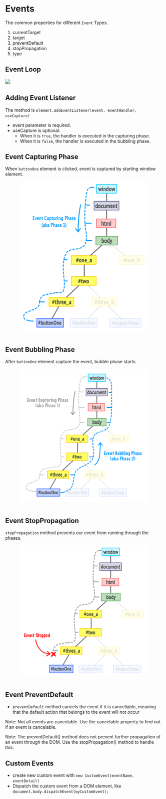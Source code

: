 # Events

The common properties for different `Event` Types.

1. currentTarget
2. target
3. preventDefault
4. stopPropagation
5. type

## Event Loop
[![](http://img.youtube.com/vi/cCOL7MC4Pl0/0.jpg)](http://www.youtube.com/watch?v=cCOL7MC4Pl0 "Event Loop")

## Adding Event Listener

The method is `element.addEventListener(event, eventHandler, useCapture)`

- event parameter is required.
- useCapture is optional.
  - When it is `true`, the handler is executed in the capturing phase.
  - When it is `false`, the handler is executed in the bubbling phase.

## Event Capturing Phase

When `buttonOne` element is clicked, event is captured by starting window element.

<img src="../../assets/images/event_capturing_phase.png"
     alt="Markdown Monster icon"
     style="width: 400px;display: block;margin: 0 auto;margin-bottom: 48px;" />

## Event Bubbling Phase

After `buttonOne` element capture the event, bubble phase starts.

<img src="../../assets/images/event_bubbling_phase.png"
     alt="Markdown Monster icon"
     style="width: 400px;display: block;margin: 0 auto;margin-bottom: 48px;" />

## Event StopPropagation

`stopPropagation` method prevents our event from running through the phases.

<img src="../../assets/images/stopPropagation.png"
     alt="Markdown Monster icon"
     style="width: 400px;display: block;margin: 0 auto;margin-bottom: 48px;" />

## Event PreventDefault

- `preventDefault` method cancels the event if it is cancellable, meaning that the default action that belongs to the event will not occur

Note: Not all events are cancelable. Use the cancelable property to find out if an event is cancelable.

Note: The preventDefault() method does not prevent further propagation of an event through the DOM. Use the stopPropagation() method to handle this.

## Custom Events

- create new custom event with `new CustomEvent(eventName, eventDetail)`
- Dispatch the custom event from a DOM element, like `document.body.dispatchEvent(myCustomEvent);`
